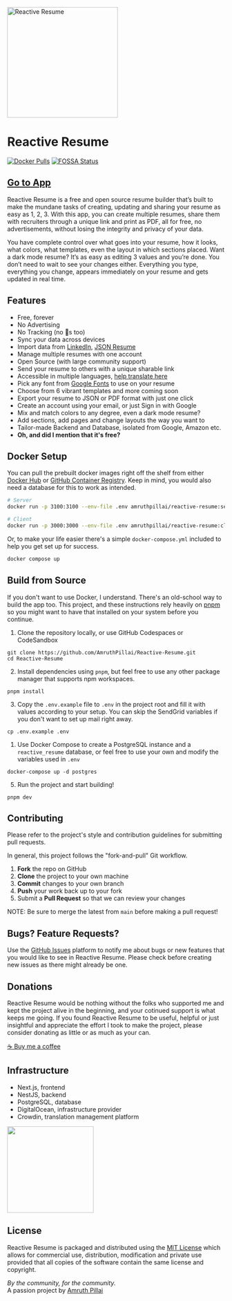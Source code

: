 <img src="https://i.imgur.com/pc8Ingg.png" alt="Reactive Resume" width="256px" height="256px" />

# Reactive Resume

[![Docker Pulls](https://img.shields.io/docker/pulls/amruthpillai/reactive-resume?style=flat-square)](https://hub.docker.com/r/amruthpillai/reactive-resume)
[![FOSSA Status](https://app.fossa.com/api/projects/git%2Bgithub.com%2FAmruthPillai%2FReactive-Resume.svg?type=shield)](https://app.fossa.com/projects/git%2Bgithub.com%2FAmruthPillai%2FReactive-Resume?ref=badge_shield)

## [Go to App](https://beta.rxresu.me/)

Reactive Resume is a free and open source resume builder that’s built to make the mundane tasks of creating, updating and sharing your resume as easy as 1, 2, 3. With this app, you can create multiple resumes, share them with recruiters through a unique link and print as PDF, all for free, no advertisements, without losing the integrity and privacy of your data.

You have complete control over what goes into your resume, how it looks, what colors, what templates, even the layout in which sections placed. Want a dark mode resume? It’s as easy as editing 3 values and you’re done. You don’t need to wait to see your changes either. Everything you type, everything you change, appears immediately on your resume and gets updated in real time.

## Features

- Free, forever
- No Advertising
- No Tracking (no 🍪s too)
- Sync your data across devices
- Import data from [LinkedIn](https://www.linkedin.com/), [JSON Resume](https://jsonresume.org/)
- Manage multiple resumes with one account
- Open Source (with large community support)
- Send your resume to others with a unique sharable link
- Accessible in multiple languages, [help translate here](https://translate.rxresu.me/)
- Pick any font from [Google Fonts](https://fonts.google.com/) to use on your resume
- Choose from 6 vibrant templates and more coming soon
- Export your resume to JSON or PDF format with just one click
- Create an account using your email, or just Sign in with Google
- Mix and match colors to any degree, even a dark mode resume?
- Add sections, add pages and change layouts the way you want to
- Tailor-made Backend and Database, isolated from Google, Amazon etc.
- **Oh, and did I mention that it's free?**

## Docker Setup

You can pull the prebuilt docker images right off the shelf from either [Docker Hub](https://hub.docker.com/repository/docker/amruthpillai/reactive-resume) or [GitHub Container Registry](https://ghcr.io/amruthpillai/reactive-resume). Keep in mind, you would also need a database for this to work as intended.

```sh
# Server
docker run -p 3100:3100 --env-file .env amruthpillai/reactive-resume:server-latest

# Client
docker run -p 3000:3000 --env-file .env amruthpillai/reactive-resume:client-latest
```

Or, to make your life easier there's a simple `docker-compose.yml` included to help you get set up for success.

```sh
docker compose up
```

## Build from Source

If you don't want to use Docker, I understand. There's an old-school way to build the app too. This project, and these instructions rely heavily on [pnpm](https://pnpm.io/) so you might want to have that installed on your system before you continue.

1. Clone the repository locally, or use GitHub Codespaces or CodeSandbox

```
git clone https://github.com/AmruthPillai/Reactive-Resume.git
cd Reactive-Resume
```

2. Install dependencies using `pnpm`, but feel free to use any other package manager that supports npm workspaces.

```
pnpm install
```

3. Copy the `.env.example` file to `.env` in the project root and fill it with values according to your setup. You can skip the SendGrid variables if you don't want to set up mail right away.

```
cp .env.example .env
```

1. Use Docker Compose to create a PostgreSQL instance and a `reactive_resume` database, or feel free to use your own and modify the variables used in `.env`

```
docker-compose up -d postgres
```

5. Run the project and start building!

```
pnpm dev
```

## Contributing

Please refer to the project's style and contribution guidelines for submitting pull requests.

In general, this project follows the "fork-and-pull" Git workflow.

1. **Fork** the repo on GitHub
2. **Clone** the project to your own machine
3. **Commit** changes to your own branch
4. **Push** your work back up to your fork
5. Submit a **Pull Request** so that we can review your changes

NOTE: Be sure to merge the latest from `main` before making a pull request!

## Bugs? Feature Requests?

Use the [GitHub Issues](https://github.com/AmruthPillai/Reactive-Resume/issues/new/choose) platform to notify me about bugs or new features that you would like to see in Reactive Resume. Please check before creating new issues as there might already be one.

## Donations

Reactive Resume would be nothing without the folks who supported me and kept the project alive in the beginning, and your cotinued support is what keeps me going. If you found Reactive Resume to be useful, helpful or just insightful and appreciate the effort I took to make the project, please consider donating as little or as much as your can.

[☕️ Buy me a coffee](https://www.buymeacoffee.com/AmruthPillai)

## Infrastructure

- Next.js, frontend
- NestJS, backend
- PostgreSQL, database
- DigitalOcean, infrastructure provider
- Crowdin, translation management platform

<a href="https://www.digitalocean.com/">
  <img src="https://opensource.nyc3.cdn.digitaloceanspaces.com/attribution/assets/PoweredByDO/DO_Powered_by_Badge_blue.svg" width="200px" />
</a>

## License

Reactive Resume is packaged and distributed using the [MIT License](https://choosealicense.com/licenses/mit/) which allows for commercial use, distribution, modification and private use provided that all copies of the software contain the same license and copyright.

_By the community, for the community._  
A passion project by [Amruth Pillai](https://amruthpillai.com/)
